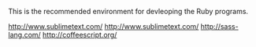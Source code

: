 This is the recommended environment for devleoping the Ruby programs. 


http://www.sublimetext.com/ 
http://www.sublimetext.com/ 
http://sass-lang.com/ 
http://coffeescript.org/ 





